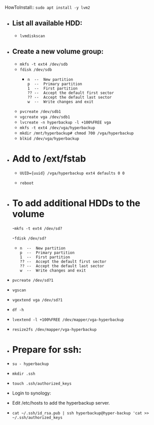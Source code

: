HowToInstall:: `sudo apt install -y lvm2`

- ## List all available HDD:
	- `lvmdiskscan`
- ## Create a new volume group:
	- `mkfs -t ext4 /dev/sdb`
	- `fdisk /dev/sdb`
		- ```
		  n  --  New partition
		  p  --  Primary partition
		  1  --  First partition
		  ?? --  Accept the default first sector
		  ?? --  Accept the default last sector
		  w  --  Write changes and exit
		  ```
	- `pvcreate /dev/sdb1`
	- `vgcreate vga /dev/sdb1`
	- `lvcreate -n hyperbackup -l +100%FREE vga`
	- `mkfs -t ext4 /dev/vga/hyperbackup`
	- `mkdir /mnt/hyperbackup# chmod 700 /vga/hyperbackup`
	- `blkid /dev/vga/hyperbackup`
- # Add to /ext/fstab
	- ```
	  UUID={uuid} /vga/hyperbackup ext4 defaults 0 0
	  ```
	- `reboot`
- # To add additional HDDs to the volume
  
  -`mkfs -t ext4 /dev/sd?`
  
  -`fdisk /dev/sd?`
	- ```
	  n  --  New partition
	  p  --  Primary partition
	  1  --  First partition
	  ?? --  Accept the default first sector
	  ?? --  Accept the default last sector
	  w  --  Write changes and exit
	  ```
- `pvcreate /dev/sd?1`
- `vgscan`
- `vgextend vga /dev/sd?1`
- `df -h`
- `lvextend -l +100%FREE /dev/mapper/vga-hyperbackup`
- `resize2fs /dev/mapper/vga-hyperbackup`
- #  Prepare for ssh:
- `su - hyperbackup`
- `mkdir .ssh`
- `touch .ssh/authorized_keys`
- Login to synology:
- Edit /etc/hosts to add the hyperbackup server.
- `cat ~/.ssh/id_rsa.pub | ssh hyperbackup@hyper-backup 'cat >> ~/.ssh/authorized_keys`